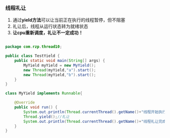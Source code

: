 ### 线程礼让

1. 通过**yield方法**可以让当前正在执行的线程暂停，但不阻塞
2. 礼让后，线程从运行状态转为就绪状态
3. **让cpu重新调度，礼让不一定成功！**

```java

package com.rzp.thread10;

public class TestYield {
    public static void main(String[] args) {
        MyYield myYield = new MyYield();
        new Thread(myYield,"a").start();
        new Thread(myYield,"b").start();
    }
}

class MyYield implements Runnable{

    @Override
    public void run() {
        System.out.println(Thread.currentThread().getName()+"线程开始执行");
        Thread.yield();//礼让
        System.out.println(Thread.currentThread().getName()+"线程礼让完成");
    }
}
```

